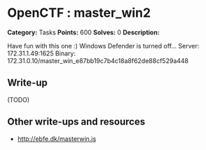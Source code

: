 # OpenCTF : master_win2

**Category:** Tasks
**Points:** 600
**Solves:** 0
**Description:**

Have fun with this one :) Windows Defender is turned off...
Server: 172.31.1.49:1625
Binary: 172.31.0.10/master_win_e87bb19c7b4c18a8f62de88cf529a448

## Write-up

(TODO)

## Other write-ups and resources

* http://ebfe.dk/masterwin.js
